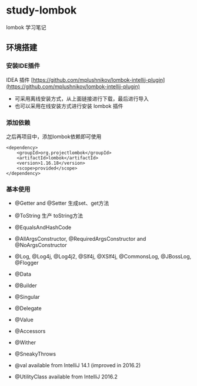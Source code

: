 # study-lombok #
lombok 学习笔记

## 环境搭建 ##
### 安装IDE插件 ###
IDEA 插件 [https://github.com/mplushnikov/lombok-intellij-plugin](https://github.com/mplushnikov/lombok-intellij-plugin)

- 可采用离线安装方式，从上面链接进行下载，最后进行导入
- 也可以采用在线安装方式进行安装 lombok 插件

### 添加依赖 ###
之后再项目中，添加lombok依赖即可使用

	<dependency>
	    <groupId>org.projectlombok</groupId>
	    <artifactId>lombok</artifactId>
	    <version>1.16.18</version>
	    <scope>provided</scope>
	</dependency>

### 基本使用 ###

- @Getter and @Setter
生成set、get方法

- @ToString
生产 toString方法

- @EqualsAndHashCode


- @AllArgsConstructor, @RequiredArgsConstructor and @NoArgsConstructor
- @Log, @Log4j, @Log4j2, @Slf4j, @XSlf4j, @CommonsLog, @JBossLog, @Flogger
- @Data
- @Builder
- @Singular
- @Delegate
- @Value
- @Accessors
- @Wither
- @SneakyThrows
- @val available from IntelliJ 14.1 (improved in 2016.2)
- @UtilityClass available from IntelliJ 2016.2



